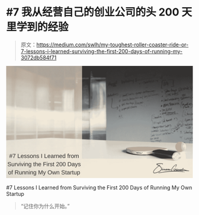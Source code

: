 # #7 我从经营自己的创业公司的头 200 天里学到的经验

> 原文：<https://medium.com/swlh/my-toughest-roller-coaster-ride-or-7-lessons-i-learned-surviving-the-first-200-days-of-running-my-3072db584f71>

![](img/4e40de1ccfd917ab8ebf226909fb052a.png)

#7 Lessons I Learned from Surviving the First 200 Days of Running My Own Startup

> “记住你为什么开始。”